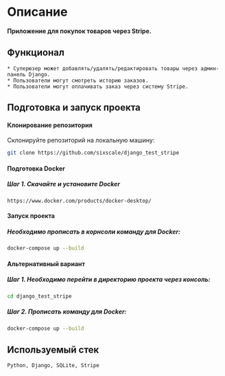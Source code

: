 # Описание
__Приложение для покупок товаров через Stripe.__
## Функционал
```
* Суперюзер может добавлять/удалять/редактировать товары через админ-панель Django.
* Пользователи могут смотреть историю заказов.
* Пользователи могут оплачивать заказ через систему Stripe.
```
## Подготовка и запуск проекта
#### Клонирование репозитория
Склонируйте репозиторий на локальную машину:
```bash
git clone https://github.com/sixscale/django_test_stripe
```
#### Подготовка Docker
##### Шаг 1. Скачайте и установите Docker
```
https://www.docker.com/products/docker-desktop/
```
#### Запуск проекта
##### Необходимо прописать в корнсоли команду для Docker:
```bash
docker-compose up --build
```
#### Альтернативный вариант
##### Шаг 1. Необходимо перейти в директорию проекта через консоль:
```bash
cd django_test_stripe
```
##### Шаг 2. Прописать команду для Docker:
```bash
docker-compose up --build
```
## Используемый стек
```
Python, Django, SQLite, Stripe
```
